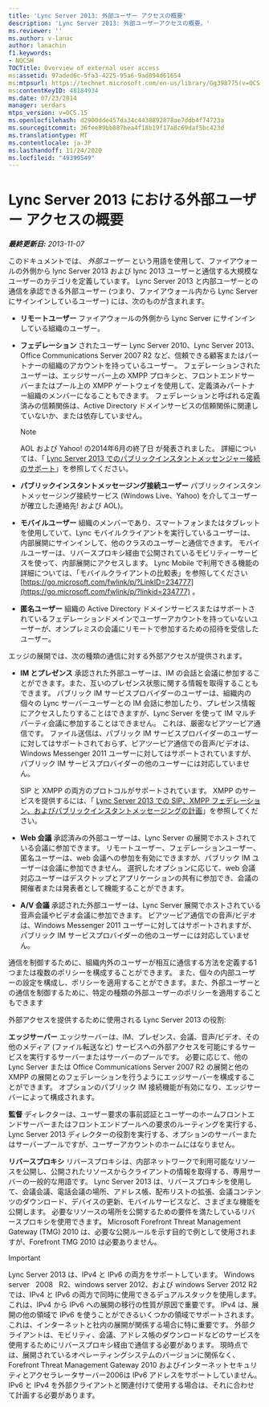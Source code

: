 ```yaml
---
title: 'Lync Server 2013: 外部ユーザー アクセスの概要'
description: 'Lync Server 2013: 外部ユーザーアクセスの概要。'
ms.reviewer: ''
ms.author: v-lanac
author: lanachin
f1.keywords:
- NOCSH
TOCTitle: Overview of external user access
ms:assetid: 97aded6c-5fa3-4225-95a6-9ad094d61654
ms:mtpsurl: https://technet.microsoft.com/en-us/library/Gg398775(v=OCS.15)
ms:contentKeyID: 48184934
ms.date: 07/23/2014
manager: serdars
mtps_version: v=OCS.15
ms.openlocfilehash: d2900dde457da34c4438892878ae7ddb4f74723a
ms.sourcegitcommit: 36fee89bb887bea4f18b19f17a8c69daf5bc423d
ms.translationtype: MT
ms.contentlocale: ja-JP
ms.lasthandoff: 11/24/2020
ms.locfileid: "49399549"
---
```

# <a name="overview-of-external-user-access-in-lync-server-2013"></a>Lync Server 2013 における外部ユーザー アクセスの概要

<div data-xmlns="http://www.w3.org/1999/xhtml">

<div class="topic" data-xmlns="http://www.w3.org/1999/xhtml" data-msxsl="urn:schemas-microsoft-com:xslt" data-cs="https://msdn.microsoft.com/">

<div data-asp="https://msdn2.microsoft.com/asp">



</div>

<div id="mainSection">

<div id="mainBody">

<span> </span>

_**最終更新日:** 2013-11-07_

このドキュメントでは、 *外部ユーザー* という用語を使用して、ファイアウォールの外側から lync Server 2013 および lync 2013 ユーザーと通信する大規模なユーザーのカテゴリを定義しています。 Lync Server 2013 と内部ユーザーとの通信を承認できる外部ユーザー (つまり、ファイアウォール内から Lync Server にサインインしているユーザー) には、次のものが含まれます。

  - **リモートユーザー**   ファイアウォールの外側から Lync Server にサインインしている組織のユーザー。

  - **フェデレーション**   されたユーザー  Lync Server 2010、Lync Server 2013、Office Communications Server 2007 R2 など、信頼できる顧客またはパートナーの組織のアカウントを持っているユーザー。 フェデレーションされたユーザーは、エッジサーバー上の XMPP プロキシと、フロントエンドサーバーまたはプール上の XMPP ゲートウェイを使用して、定義済みパートナー組織のメンバーになることもできます。 フェデレーションと呼ばれる定義済みの信頼関係は、Active Directory ドメインサービスの信頼関係に関連していないか、または依存していません。
    
    <div>
    

    > [!NOTE]  
    > AOL および Yahoo! の2014年6月の終了日 が発表されました。 詳細については、「 <A href="lync-server-2013-support-for-public-instant-messenger-connectivity.md">Lync Server 2013 でのパブリックインスタントメッセンジャー接続のサポート</A>」を参照してください。

    
    </div>

  - **パブリックインスタントメッセージング接続ユーザー**   パブリックインスタントメッセージング接続サービス (Windows Live、Yahoo) を介してユーザーが確立した連絡先\! および AOL)。

  - **モバイルユーザー**   組織のメンバーであり、スマートフォンまたはタブレットを使用していて、Lync モバイルクライアントを実行しているユーザーは、内部展開にサインインして、他のクラスのユーザーと通信できます。 モバイルユーザーは、リバースプロキシ経由で公開されているモビリティーサービスを使って、内部展開にアクセスします。 Lync Mobile で利用できる機能の詳細については、「モバイルクライアントの比較表」を参照してください [https://go.microsoft.com/fwlink/p/?LinkID=234777](https://go.microsoft.com/fwlink/p/?linkid=234777) 。

  - **匿名ユーザー**   組織の Active Directory ドメインサービスまたはサポートされているフェデレーションドメインでユーザーアカウントを持っていないユーザーが、オンプレミスの会議にリモートで参加するための招待を受信したユーザー。

エッジの展開では、次の種類の通信に対する外部アクセスが提供されます。

  - **IM とプレゼンス**   承認された外部ユーザーは、IM の会話と会議に参加することができます。また、互いのプレゼンス状態に関する情報を取得することもできます。 パブリック IM サービスプロバイダーのユーザーは、組織内の個々の Lync サーバーユーザーとの IM 会話に参加したり、プレゼンス情報にアクセスしたりすることはできますが、Lync Server を使って IM マルチパーティ会議に参加することはできません。 これは、厳密なピアツーピア通信です。 ファイル送信は、パブリック IM サービスプロバイダーのユーザーに対してはサポートされておらず、ピアツーピア通信での音声/ビデオは、Windows Messenger 2011 ユーザーに対してはサポートされていますが、パブリック IM サービスプロバイダーの他のユーザーには対応していません。
    
    SIP と XMPP の両方のプロトコルがサポートされています。 XMPP のサービスを提供するには、「 [Lync Server 2013 での SIP、XMPP フェデレーション、およびパブリックインスタントメッセージングの計画](lync-server-2013-planning-for-sip-xmpp-federation-and-public-instant-messaging.md)」を参照してください。

  - **Web 会議**   承認済みの外部ユーザーは、Lync Server の展開でホストされている会議に参加できます。 リモートユーザー、フェデレーションユーザー、匿名ユーザーは、web 会議への参加を有効にできますが、パブリック IM ユーザーは会議に参加できません。 選択したオプションに応じて、web 会議対応ユーザーはデスクトップとアプリケーションの共有に参加でき、会議の開催者または発表者として機能することができます。

  - **A/V 会議**   承認された外部ユーザーは、Lync Server 展開でホストされている音声会議やビデオ会議に参加できます。 ピアツーピア通信での音声/ビデオは、Windows Messenger 2011 ユーザーに対してはサポートされますが、パブリック IM サービスプロバイダーの他のユーザーには対応していません。

通信を制御するために、組織内外のユーザーが相互に通信する方法を定義する1つまたは複数のポリシーを構成することができます。 また、個々の内部ユーザーの設定を構成し、ポリシーを適用することができます。また、外部ユーザーとの通信を制御するために、特定の種類の外部ユーザーのポリシーを適用することもできます

外部アクセスを提供するために使用される Lync Server 2013 の役割:

**エッジサーバー**   エッジサーバーは、IM、プレゼンス、会議、音声/ビデオ、その他のメディア (ファイル転送など) サービスへの外部アクセスを可能にするサービスを実行するサーバーまたはサーバーのプールです。 必要に応じて、他の Lync Server または Office Communications Server 2007 R2 の展開と他の XMPP の展開とのフェデレーションを行うようにエッジサーバーを構成することができます。 オプションのパブリック IM 接続機能が有効になり、エッジサーバーによって構成されます。

**監督**   ディレクターは、ユーザー要求の事前認証とユーザーのホームフロントエンドサーバーまたはフロントエンドプールへの要求のルーティングを実行する、Lync Server 2013 ディレクターの役割を実行する、オプションのサーバーまたはサーバープールですが、ユーザーアカウントのホームにはなりません。

**リバースプロキシ**   リバースプロキシは、内部ネットワークで利用可能なリソースを公開し、公開されたリソースからクライアントの情報を取得する、専用サーバーの一般的な用語です。 Lync Server 2013 は、リバースプロキシを使用して、会議会議、電話会議の場所、アドレス帳、配布リストの拡張、会議コンテンツのダウンロード、デバイスの更新、モバイルサービスなど、さまざまな機能を公開します。 必要なリソースの場所を公開するための要件を満たしているリバースプロキシを使用できます。 Microsoft Forefront Threat Management Gateway (TMG) 2010 は、必要な公開ルールを示す目的で例として使用されますが、Forefront TMG 2010 は必要ありません。

<div>


> [!IMPORTANT]  
> Lync Server 2013 は、IPv4 と IPv6 の両方をサポートしています。 Windows server &nbsp; 2008 &nbsp; R2、windows server 2012、および windows Server 2012 R2 では、IPv4 と IPv6 の両方で同時に使用できるデュアルスタックを使用します。 これは、IPv4 から IPv6 への展開の移行の性質が原因で重要です。 IPv4 は、展開の他の領域で IPv6 を使うことができるいくつかの領域でサポートされます。 これは、インターネットと社内の展開が関係する場合に特に重要です。 外部クライアントは、モビリティ、会議、アドレス帳のダウンロードなどのサービスを使用するためにリバースプロキシ経由で通信する必要があります。 現時点では、展開されているオペレーティングシステムのバージョンに関係なく、Forefront Threat Management Gateway 2010 およびインターネットセキュリティとアクセラレータサーバー2006は IPv6 アドレスをサポートしていません。 IPv6 と IPv4 を外部クライアントと関連付けて使用する場合は、それに合わせて計画する必要があります。



</div>

</div>

<span> </span>

</div>

</div>

</div>

